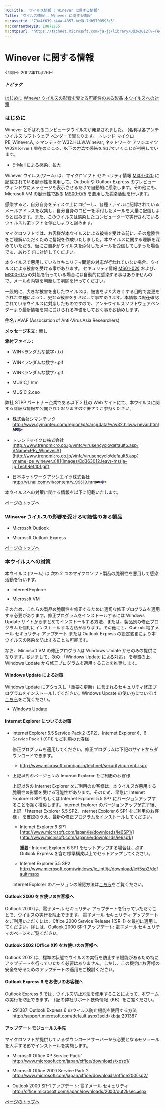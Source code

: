 ```yaml
---
TOCTitle: 'ウイルス情報 : Winever に関する情報'
Title: 'ウイルス情報 : Winever に関する情報'
ms:assetid: '73a4f639-d44a-4357-bc98-7db5700593e5'
ms:contentKeyID: 19871955
ms:mtpsurl: 'https://technet.microsoft.com/ja-jp/library/Dd363012(v=TechNet.10)'
---
```


Winever に関する情報
====================

公開日: 2002年11月26日

##### トピック

[](#ecaa)[はじめに](#ecaa)
[](#ebaa)[Winever ウイルスの影響を受ける可能性のある製品](#ebaa)
[](#eaaa)[本ウイルスへの対策](#eaaa)

### はじめに

Winever と呼ばれるコンピュータウイルスが発見されました。 (名称は各アンチ ウイルス ソフトウェア ベンダーで異なります。 トレンド マイクロ PE\_Winever.A, シマンテック W32.HLLW.Winevar, ネットワーク アソシエイツ W32/Korvar ) 現在のところ、以下の方法で感染を広げていくことが判明しています。

-   E-Mail による感染、拡大

Winever ウイルス(ワーム) は、マイクロソフト セキュリティ情報 [MS01-020](http://www.microsoft.com/japan/technet/security/bulletin/ms01-020.mspx) に記載されている脆弱性を悪用して、Outlook や Outlook Express のプレビューウィンドウにメッセージを表示させるだけで自動的に感染します。その他にも、Microsoft VM の脆弱性である [MS00-075](http://www.microsoft.com/japan/technet/security/bulletin/ms00-075.mspx) を悪用した感染活動を行います。

感染すると、自分自身をディスク上にコピーし、各種ファイルに記録されているメールアドレスを収集し、自分自身のコピーを添付したメールを大量に配信しようと試みます。また、このウイルスは感染したコンピューターで実行されているウイルス対策ソフトを停止しようと試みます。

マイクロソフトでは、お客様が本ウイルスによる被害を受ける前に、その危険性をご理解いただくために情報を作成いたしました。本ウイルスに関する理解を深めていただき、仮にご自身がウイルスを添付したメールを受信してしまった場合でも、あわてずに対処してください。

本ウイルスで悪用しているセキュリティ問題の対応が行われていない場合、ウイルスによる被害を受ける事があります。 セキュリティ情報 [MS01-020](http://www.microsoft.com/japan/technet/security/bulletin/ms01-020.mspx) および、[MS00-075](http://www.microsoft.com/japan/technet/security/bulletin/ms00-075.mspx) の対処を行っている場合には自動的に感染する事はありませんので、メールの内容を判断して削除を行ってください。

一般的に、大きな被害を出したウイルスは、被害をより大きくする目的で変更をされた亜種によって、更なる被害を引き起こす事があります。本情報は現在確認されているウイルスに対応したものですので、アンチウイルスソフトウェアベンダーより最新情報を常に受けられる準備をしておく事をお勧めします。

**件名 :** AVAR (Association of Anti-Virus Asia Researchers)

**メッセージ本文 :** 無し

**添付ファイル :**

-   WIN&lt;ランダムな数字&gt;.txt

-   WIN&lt;ランダムな数字&gt;.pif

-   WIN&lt;ランダムな数字&gt;.gif

-   MUSIC\_1.htm

-   MUSIC\_2.ceo

弊社 STPP パートナー企業である以下 3 社の Web サイトにて、本ウイルスに関する詳細な情報が公開されておりますので併せてご参照ください。

-   株式会社シマンテック
    <http://www.symantec.com/region/jp/sarcj/data/w/w32.hllw.winevar.html>![](images/Dd363012.leave-ms(ja-jp,TechNet.10).gif)

-   トレンドマイクロ株式会社
    [http://www.trendmicro.co.jp/vinfo/virusencyclo/default5.asp?VName=PE\_Winever.A](http://www.trendmicro.co.jp/vinfo/virusencyclo/default5.asp?vname=pe_winever.a)![](images/Dd363012.leave-ms(ja-jp,TechNet.10).gif)

-   日本ネットワークアソシエイツ株式会社
    <http://vil.nai.com/vil/content/v_99819.htm>![](images/Dd363012.leave-ms(ja-jp,TechNet.10).gif)

本ウイルスへの対策に関する情報を以下に記載いたします。

[](#mainsection)[ページのトップへ](#mainsection)

### Winever ウイルスの影響を受ける可能性のある製品

-   Microsoft Outlook

-   Microsoft Outlook Express

[](#mainsection)[ページのトップへ](#mainsection)

### 本ウイルスへの対策

本ウイルス (ワーム) は 次の 2 つのマイクロソフト製品の脆弱性を悪用して感染活動を行います。

-   Internet Explorer

-   Microsoft VM

そのため、これらの製品の脆弱性を修正するために適切な修正プログラムを適用する必要があります。修正プログラムをインストールするには Windows Update サイトからまとめてインストールする方法、または、製品別の修正プログラムを個別にインストールする方法があります。その他にも、Outlook 電子メール セキュリティ アップデート または Outlook Express の設定変更により本ウイルスの感染を防止することも可能です。

なお、Microsoft VM の修正プログラムは Windows Update からのみの提供になります。従いまして、次の 「Windows Update による対策」 を参照の上、Windows Update から修正プログラムを適用することを推奨します。

#### Windows Update による対策

Windows Update にアクセスし「重要な更新」に含まれるセキュリティ修正プログラムをインストールしてください。Windows Update の使い方については[こちら](http://www.microsoft.com/japan/athome/security/update/j_musteps.mspx)をご覧ください。

-   [Windows Update](http://windowsupdate.microsoft.com)

#### Internet Explorer についての対策

-   Internet Explorer 5.5 Service Pack 2 (SP2)、Internet Explorer 6、6 Service Pack 1 (SP1) をご利用のお客様

    修正プログラムを適用してください。修正プログラムは下記のサイトからダウンロードできます。

    -   <http://www.microsoft.com/japan/technet/security/current.aspx>

-   上記以外のバージョンの Internet Explorer をご利用のお客様

    上記以外の Internet Explorer をご利用のお客様は、本ウイルスが悪用する脆弱性の影響を受ける可能性があります。そのため、早急に Internet Explorer 6 SP1 もしくは Internet Explorer 5.5 SP2 にバージョンアップすることを強く推奨します。Internet Explorer のバージョンアップが完了後、上記 「Internet Explorer 5.5 SP2、Internet Explorer 6 SP1 をご利用のお客様」 を確認のうえ、最新の修正プログラムをインストールしてください。

    -   Internet Explorer 6 SP1
        [http://www.microsoft.com/japan/ie/downloads/ie6SP1/](http://www.microsoft.com/japan/ie/downloads/ie6sp1/)

        **重要 :** Internet Explorer 6 SP1 をセットアップする場合は、必ず Outlook Express を含む標準構成以上でセットアップしてください。

    -   Internet Explorer 5.5 SP2
        <http://www.microsoft.com/windows/ie_intl/ja/download/ie55sp2/default.mspx>

    Internet Explorer のバージョンの確認方法は[こちら](http://www.microsoft.com/japan/security/bulletins/ver_ie.mspx)をご覧ください。

#### Outlook 2000 をお使いのお客様へ

Outlook 2000 は、電子メール セキュリティ アップデートを行っていただくことで、ウイルスの実行を防止できます。 電子メール セキュリティ アップデートをご利用いただくには、Office 2000 Service Release 1(SR-1) を最初に適用してください。詳しは、Outlook 2000 SR-1 アップデート: 電子メール セキュリティのページをご覧ください。

#### Outlook 2002 (Office XP) をお使いのお客様へ

Outlook 2002 は、標準の状態でウイルスの実行を防止する機能があるため特にアップデートを行っていただく必要はありません。しかし、この機会にお客様の安全を守るためのアップデートの適用をご検討ください。

#### Outlook Express 6 をお使いのお客様へ

Outlook Express 6 では、ウイルス防止方法を使用することによって、本ワームの実行を防止できます。下記の弊社サポート技術情報（KB）をご覧ください。

-   291387: Outlook Express 6 のウイルス防止機能を使用する方法
    <http://support.microsoft.com/default.aspx?scid=kb;ja;291387>

#### アップデート モジュール入手先

マイクロソフトが提供しているダウンロードサーバーから必要となるモジュールを入手する形でインストールを実施します。

-   Microsoft Office XP Service Pack 1
    <http://www.microsoft.com/japan/office/downloads/xpsp1/>

-   Microsoft Office 2000 Service Pack 2
    <http://www.microsoft.com/japan/office/downloads/office2000sp2/>

-   Outlook 2000 SR-1 アップデート: 電子メール セキュリティ
    <http://office.microsoft.com/japan/downloads/2000/out2ksec.aspx>

[](#mainsection)[ページのトップへ](#mainsection)
